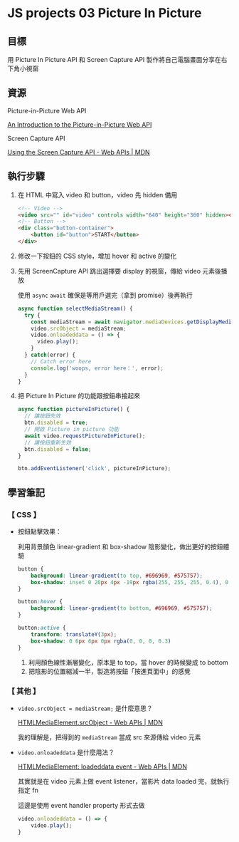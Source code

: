# JS projects 03 Picture In Picture

## 目標

用 Picture In Picture API 和 Screen Capture API 製作將自己電腦畫面分享在右下角小視窗

## 資源

Picture-in-Picture Web API

[An Introduction to the Picture-in-Picture Web API](https://css-tricks.com/an-introduction-to-the-picture-in-picture-web-api/)

Screen Capture API

[Using the Screen Capture API - Web APIs | MDN](https://developer.mozilla.org/en-US/docs/Web/API/Screen_Capture_API/Using_Screen_Capture)

## 執行步驟

1. 在 HTML 中寫入 video 和 button，video 先 hidden 備用

    ```html
    <!-- Video -->
    <video src="" id="video" controls width="640" height="360" hidden></video>
    <!-- Button -->
    <div class="button-container">
    	<button id="button">START</button>
    </div>
    ```

2. 修改一下按鈕的 CSS style，增加 hover 和 active 的變化
3. 先用 ScreenCapture API 跳出選擇要 display 的視窗，傳給 video 元素後播放

    使用 `async` `await` 確保是等用戶選完（拿到 promise）後再執行

    ```jsx
    async function selectMediaStream() {
      try {
        const mediaStream = await navigator.mediaDevices.getDisplayMedia();
        video.srcObject = mediaStream;
        video.onloadeddata = () => {
          video.play();
        }
      } catch(error) {
        // Catch error here
        console.log('woops, error here：', error);
      }
    }
    ```

4. 把 Picture In Picture 的功能跟按鈕串接起來

    ```jsx
    async function pictureInPicture() {
      // 讓按鈕失效
      btn.disabled = true;
      // 開啟 Picture in picture 功能
      await video.requestPictureInPicture();
      // 讓按鈕重新生效
      btn.disabled = false;
    }

    btn.addEventListener('click', pictureInPicture);
    ```

## 學習筆記

### 【 CSS 】

- 按鈕點擊效果：

    利用背景顏色 linear-gradient 和 box-shadow 陰影變化，做出更好的按鈕體驗

    ```css
    button {
    	background: linear-gradient(to top, #696969, #575757);
    	box-shadow: inset 0 20px 4px -19px rgba(255, 255, 255, 0.4), 0 12px 12px 0px rgba(0, 0, 0, 0.3);
    }

    button:hover {
    	background: linear-gradient(to bottom, #696969, #575757);
    }

    button:active {
    	transform: translateY(3px);
    	box-shadow: 0 6px 6px 0px rgba(0, 0, 0, 0.3)
    }
    ```

    1. 利用顏色線性漸層變化，原本是 to top，當 hover 的時候變成 to bottom
    2. 把陰影的位置縮減一半，製造將按鈕「按進頁面中」的感覺

### 【 其他 】

- `video.srcObject = mediaStream;` 是什麼意思？

    [HTMLMediaElement.srcObject - Web APIs | MDN](https://developer.mozilla.org/en-US/docs/Web/API/HTMLMediaElement/srcObject)

    我的理解是，把得到的 `mediaStream` 當成 src 來源傳給 video 元素

- `video.onloadeddata` 是什麼用法？

    [HTMLMediaElement: loadeddata event - Web APIs | MDN](https://developer.mozilla.org/en-US/docs/Web/API/HTMLMediaElement/loadeddata_event)

    其實就是在 video 元素上做 event listener，當影片 data loaded 完，就執行指定 fn
    
    這邊是使用 event handler property 形式去做

    ```jsx
    video.onloadeddata = () => {
    	video.play();
    }
    ```
